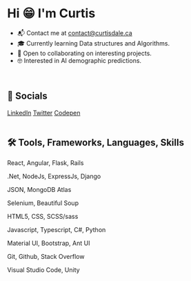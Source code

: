 <h1>Hi 😁 I'm Curtis</h1>
<ul>
  <li>
    📬 Contact me at <a href="mailto:contact@curtisdale.ca">contact@curtisdale.ca</a>
  </li>
  <li>
    🎓 Currently learning Data structures and Algorithms.
  </li>
  <li>
    🤝  Open to collaborating on interesting projects.
  </li>
  <li>
    🤓  Interested in AI demographic predictions.
  </li>
</ul>
<br>
<h2>👋 Socials </h2>
<a href="https://www.linkedin.com/in/curtis-c-dale/">LinkedIn</a>
<a href="https://twitter.com/Curtiwurti">Twitter</a>
<a href="https://codepen.io/curtisDale">Codepen</a>
<br>
<br>
<h2>🛠️ Tools, Frameworks, Languages, Skills</h2>
React, 
Angular, 
Flask, 
Rails

.Net, 
NodeJs, 
ExpressJs, 
Django

JSON, 
MongoDB Atlas

Selenium, 
Beautiful Soup

HTML5, 
CSS, 
SCSS/sass

Javascript, 
Typescript, 
C#, 
Python

Material UI, 
Bootstrap, 
Ant UI

Git, 
Github, 
Stack Overflow

Visual Studio Code, 
Unity


<!-- <p>
  <img title="React" height="40" src="images/skillreact.png">
  <img title="Angular" height="40" src="images/skillangular.png">
  <img title="Flask" height="40" src="images/skillflask.png">
  <img title="Rails" height="40" src="images/skillrails.jpg">
  <br>
  <img title=".Net" height="40" src="images/skilldotnet.png">
  <img title="NodeJs" height="40" src="images/skillnode.jpg">
  <img title="ExpressJs" height="40" src="images/skillexpress.png">
  <img title="Django" height="40" src="images/skilldjango.svg">
  <br>
  <img title="JSON" height="40" src="images/skilljson.png">
  <img title="Mongo DB Atlas" height="40" src="images/skillmongo.png">
  <br>
  <img title="Selenium" height="40" src="images/skillselenium.png">
  <img title="Beautiful Soup" height="40" src="images/skillsoup.png">
  <br>
  <img title="HTML5" height="40" src="images/skillhtml.png">
  <img title="CSS" height="40" src="images/skillcss.png">
  <img title="JS" height="40" src="images/skilljs.png">
  <br>
  <img title="Typescript" height="40" src="images/skilltypescript.svg">
  <img title="C#" height="40" src="images/skillcsharp.png">
  <img title="Python" height="40" src="images/skillpython.png">
  <br>
  <img title="SCSS" height="40" src="images/skillsass.png">
  <img title="Material UI" height="40" src="images/skillmaterial.png">
  <img title="Ant UI" height="40" src="images/skillant.png">
  <img title="Bootstrap" height="40" src="images/skillbootstrap.png">
  <br>
  <img title="Git" height="40" src="images/skillgit.png">
  <img title="Github" height="40" src="images/skillgithub.png">
  <img title="Stack Overflow" height="40" src="images/stackoverflow.svg">
  <img title="VsCode" height="40" src="images/skillvscode.jpeg">
  <img title="Unity" height="40" src="images/skillunity.png">
</p> -->
<br>

